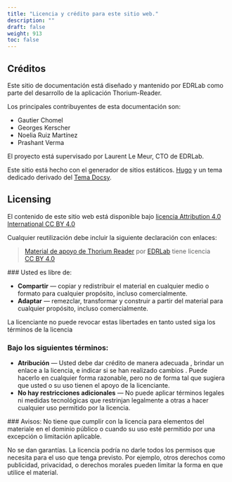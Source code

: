 ```yaml
---
title: "Licencia y crédito para este sitio web."
description: ""
draft: false
weight: 913
toc: false
---
```



## Créditos

Este sitio de documentación está diseñado y mantenido por EDRLab 
como parte del desarrollo de la aplicación Thorium-Reader.

Los principales contribuyentes de esta documentación son:
* Gautier Chomel
* Georges Kerscher
* Noelia Ruiz Martínez
* Prashant Verma

El proyecto está supervisado por Laurent Le Meur, CTO de EDRLab.

Este sitio está hecho con el generador de sitios estáticos. 
[Hugo](https://gohugo.io/) y un tema dedicado derivado del
[Tema Docsy](https://www.docsy.dev/).

## Licensing

El contenido de este sitio web está disponible bajo [licencia Attribution 4.0 International CC BY 4.0](https://creativecommons.org/licenses/by/4.0/deed.es)


Cualquier reutilización debe incluir la siguiente declaración con enlaces:


> <p xmlns:cc="http://creativecommons.org/ns#" xmlns:dct="http://purl.org/dc/terms/"><a property="dct:title" rel=" cc:attributionURL" href="https://thorium.edrlab.org/">Material de apoyo de Thorium Reader</a> por <a rel="cc:attributionURL dct:creator" property="cc:attributionName" href="https://edrlab.org/">EDRLab</a> tiene licencia <a href="https://creativecommons.org/licenses/by/4.0/?ref=chooser-v1" target=" _blank" rel="licencia noopener noreferrer" style="display:inline-block;">CC BY 4.0<img estilo="altura:22px!importante;margin-izquierda:3px;vertical-align:text-bottom;" src="https://mirrors.creativecommons.org/presskit/icons/cc.svg?ref=chooser-v1" alt=""><img style="altura:22px!important;margin-left:3px;vertical -align:text-bottom;" src="https://mirrors.creativecommons.org/presskit/icons/by.svg?ref=chooser-v1" alt=""></a></p>

### Usted es libre de:
* **Compartir** — copiar y redistribuir el material en cualquier medio o formato para cualquier propósito, incluso comercialmente.
* **Adaptar** — remezclar, transformar y construir a partir del material para cualquier propósito, incluso comercialmente.

La licenciante no puede revocar estas libertades en tanto usted siga los términos de la licencia

### Bajo los siguientes términos:
* **Atribución** — Usted debe dar crédito de manera adecuada , brindar un enlace a la licencia, e indicar si se han realizado cambios . Puede hacerlo en cualquier forma razonable, pero no de forma tal que sugiera que usted o su uso tienen el apoyo de la licenciante.
* **No hay restricciones adicionales** — No puede aplicar términos legales ni medidas tecnológicas que restrinjan legalmente a otras a hacer cualquier uso permitido por la licencia.

### Avisos:
No tiene que cumplir con la licencia para elementos del materiale en el dominio público o cuando su uso esté permitido por una excepción o limitación aplicable.

No se dan garantías. La licencia podría no darle todos los permisos que necesita para el uso que tenga previsto. Por ejemplo, otros derechos como publicidad, privacidad, o derechos morales pueden limitar la forma en que utilice el material.
